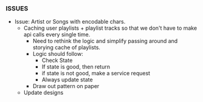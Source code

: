 ### ISSUES
- Issue: Artist or Songs with encodable chars.
    - Caching user playlists + playlist tracks so that we don't have to make api calls every single time. 
        - Need to rethink the logic and simplify passing around and storying cache of playlists. 
        - Logic should follow: 
            - Check State
            - If state is good, then return
            - if state is not good, make a service request
            - Always update state
        - Draw out pattern on paper
    - Update designs
